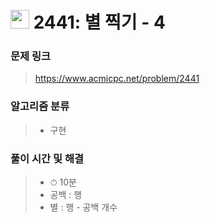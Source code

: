 # <img src="https://static.solved.ac/tier_small/3.svg" width=30> 2441: 별 찍기 - 4

### 문제 링크
> https://www.acmicpc.net/problem/2441

### 알고리즘 분류
>- 구현

### 풀이 시간 및 해결
>- ⏱ 10분
>- 공백 : 행
>- 별 : 행 - 공백 개수